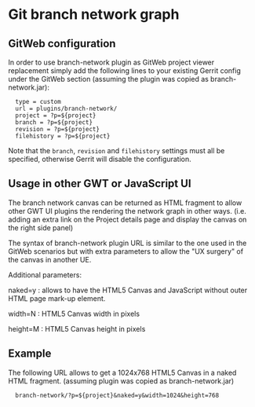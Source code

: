 Git branch network graph
========================

GitWeb configuration
--------------------

In order to use branch-network plugin as GitWeb project viewer replacement
simply add the following lines to your existing Gerrit config under the
GitWeb section (assuming the plugin was copied as branch-network.jar):

```
  type = custom
  url = plugins/branch-network/
  project = ?p=${project}
  branch = ?p=${project}
  revision = ?p=${project}
  filehistory = ?p=${project}
```

Note that the `branch`, `revision` and `filehistory` settings must all be
specified, otherwise Gerrit will disable the configuration.

Usage in other GWT or JavaScript UI
-----------------------------------

The branch network canvas can be returned as HTML fragment to allow other
GWT UI plugins the rendering the network graph in other ways.
(i.e. adding an extra link on the Project details page and display the
canvas on the right side panel)

The syntax of branch-network plugin URL is similar to the one used in
the GitWeb scenarios but with extra parameters to allow the "UX surgery"
of the canvas in another UE.

Additional parameters:

naked=y
:	allows to have the HTML5 Canvas and JavaScript without outer HTML page mark-up
	element.

width=N
:	HTML5 Canvas width in pixels

height=M
:	HTML5 Canvas height in pixels

Example
-------

The following URL allows to get a 1024x768 HTML5 Canvas in a naked HTML fragment.
(assuming plugin was copied as branch-network.jar)

```
  branch-network/?p=${project}&naked=y&width=1024&height=768
```

